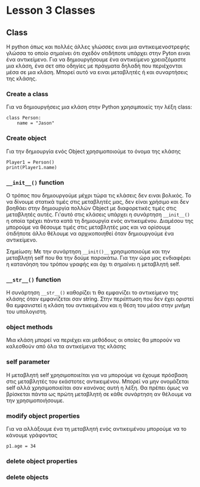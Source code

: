 # Lesson 3 Classes

## Class

H python όπως και πολλές άλλες γλώσσες ειναι μια αντικειμενοστρεφής γλώσσα το οποίο σημαίνει ότι σχεδόν οτιδήποτε υπάρχει στην Pyton ειναι ένα αντικείμενο.
Για να δημιουργήσουμε ένα αντικείμενο χρειαζόμαστε μια κλάση, ένα σετ απο οδηγίες με πράγματα δηλαδή που περιέχονται μέσα σε μια κλάση.
Μπορεί αυτό να ειναι μεταβλητές ή και συναρτήσεις της κλάσης.

### Create a class

Για να δημιουργήσεις μια κλάση στην Python χρησιμποιείς την λέξη class:

```
class Person:
    name = "Jason"
```

### Create object

Για την δημιουργία ενός Object χρησιμοποιούμε το όνομα της κλάσης

```
Player1 = Person()
print(Player1.name)
```

### `__init__()` function

Ο τρόπος που δημιουργούμε μέχρι τώρα τις κλάσεις δεν ειναι βολικός. Το να δίνουμε στατικά τιμές στις μεταβλητές μας, δεν είναι χρήσιμο και δεν βοηθάει στην δημιουργία πολλών Object με διαφορετικές τιμές στις μεταβλητές αυτές. Γι'αυτό στις κλάσεις υπάρχει η συνάρτηση `__init__()` η οποία τρέχει πάντα κατά τη δημιουργία ενός αντικειμένου. Διαμέσου της μπορούμε να θέσουμε τιμές στις μεταβλητές μας και να ορίσουμε ότιδήποτε άλλο θέλουμε να αρχικοποιηθεί όταν δημιουργούμε ένα αντικείμενο.

Σημείωση: Με την συνάρτηση `__init()__` χρησιμοποιούμε και την μεταβλητή self που θα την δούμε παρακάτω. Για την ώρα μας ενδιαφέρει η κατανόηση του τρόπου γραφής και όχι τι σημαίνει η μεταβλητή self.

### `__str__()` function

Η συνάρτηση `__str__()` καθορίζει τι θα εμφανίζει το αντικείμενο της κλάσης όταν εμφανίζεται σαν string.
Στην περιίπτωση που δεν έχει οριστεί θα εμφανιστεί η κλάση του αντικειμένου και η θέση του μέσα στην μνήμη του υπολογιστη.

### object methods

Μια κλάση μπορεί να περιέχει και μεθόδους οι οποίες θα μπορούν να καλεσθούν από όλα τα αντικείμενα της κλάσης

### self parameter

H μεταβλητή self χρησιμοποιείται για να μπορούμε να έχουμε πρόσβαση στις μεταβλητές του εκάστοτες αντικειμένου. Μπορεί να μην ονομάζεται self αλλά χρησιμοποιείται σαν κανόνας αυτή η λέξη. Θα πρέπει όμως να βρίσκεται πάντα ως πρώτη μεταβλητή σε κάθε συνάρτηση αν θέλουμε να την χρησιμοποιήσουμε.

### modify object properties

Για να αλλάξουμε ένα τη μεταβλητή ενός αντικειμένου μπορούμε να το κάνουμε γράφοντας

```
p1.age = 34
```

### delete object properties

### delete objects
